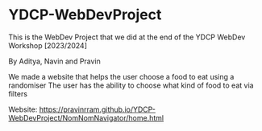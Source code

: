 # YDCP-WebDevProject
This is the WebDev Project that we did at the end of the YDCP WebDev Workshop [2023/2024]

By Aditya, Navin and Pravin

We made a website that helps the user choose a food to eat using a randomiser
The user has the ability to choose what kind of food to eat via filters

Website: https://pravinrram.github.io/YDCP-WebDevProject/NomNomNavigator/home.html
